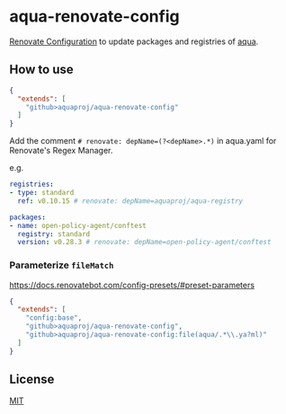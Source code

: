 # aqua-renovate-config

[Renovate Configuration](https://docs.renovatebot.com/config-presets/) to update packages and registries of [aqua](https://github.com/aquaproj/aqua).

## How to use

```json
{
  "extends": [
    "github>aquaproj/aqua-renovate-config"
  ]
}
```

Add the comment `# renovate: depName=(?<depName>.*)` in aqua.yaml for Renovate's Regex Manager.

e.g.

```yaml
registries:
- type: standard
  ref: v0.10.15 # renovate: depName=aquaproj/aqua-registry

packages:
- name: open-policy-agent/conftest
  registry: standard
  version: v0.28.3 # renovate: depName=open-policy-agent/conftest
```

### Parameterize `fileMatch`

https://docs.renovatebot.com/config-presets/#preset-parameters

```json
{
  "extends": [
    "config:base",
    "github>aquaproj/aqua-renovate-config",
    "github>aquaproj/aqua-renovate-config:file(aqua/.*\\.ya?ml)"
  ]
}
```

## License

[MIT](LICENSE)
